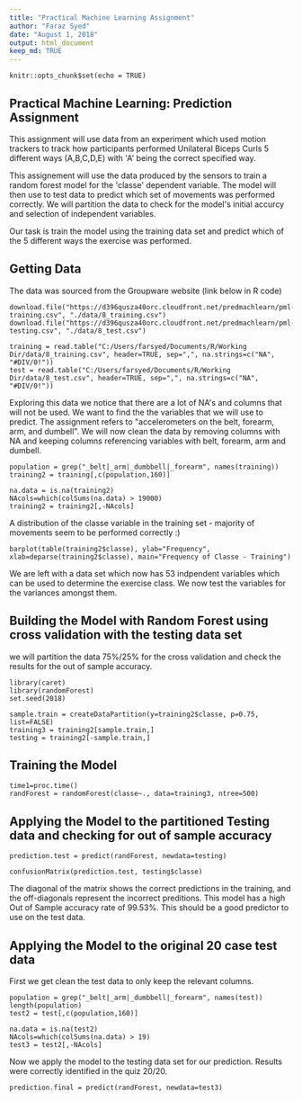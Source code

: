 ```yaml
---
title: "Practical Machine Learning Assignment"
author: "Faraz Syed"
date: "August 1, 2018"
output: html_document
keep_md: TRUE
---
```


```{r setup, include=FALSE}
knitr::opts_chunk$set(echo = TRUE)
```

## Practical Machine Learning: Prediction Assignment

This assignment will use data from an experiment which used motion trackers to track how participants performed Unilateral Biceps Curls 5 different ways (A,B,C,D,E) with 'A' being the correct specified way. 

This assignement will use the data produced by the sensors to train a random forest model for the 'classe' dependent variable. The model will then use to test data to predict which set of movements was performed correctly. We will partition the data to check for the model's initial accurcy and selection of independent variables. 

Our task is train the model using the training data set and predict which of the 5 different ways the exercise was performed.

## Getting Data
The data was sourced from the Groupware website (link below in R code)

```{r eval=FALSE}
download.file("https://d396qusza40orc.cloudfront.net/predmachlearn/pml-training.csv", "./data/8_training.csv")
download.file("https://d396qusza40orc.cloudfront.net/predmachlearn/pml-testing.csv", "./data/8_test.csv")

```

```{r}
training = read.table("C:/Users/farsyed/Documents/R/Working Dir/data/8_training.csv", header=TRUE, sep=",", na.strings=c("NA", "#DIV/0!"))
test = read.table("C:/Users/farsyed/Documents/R/Working Dir/data/8_test.csv", header=TRUE, sep=",", na.strings=c("NA", "#DIV/0!"))
```

Exploring this data we notice that there are a lot of NA's and columns that will not be used. We want to find the the variables that we will use to predict. The assignment refers to "accelerometers on the belt, forearm, arm, and dumbell". We will now clean the data by removing columns with NA and keeping columns referencing variables with belt, forearm, arm and dumbell. 

```{r}
population = grep("_belt|_arm|_dumbbell|_forearm", names(training))
training2 = training[,c(population,160)]

na.data = is.na(training2)
NAcols=which(colSums(na.data) > 19000)
training2 = training2[,-NAcols]
```
A distribution of the classe variable in the training set - majority of movements seem to be performed correctly :) 

```{r}
barplot(table(training2$classe), ylab="Frequency", xlab=deparse(training2$classe), main="Frequency of Classe - Training")
```

We are left with a data set which now has 53 indpendent variables which can be used to determine the exercise class. We now test the variables for the variances amongst them.
 

## Building the Model with Random Forest using cross validation with the testing data set

we will partition the data 75%/25% for the cross validation and check the results for the out of sample accuracy. 

```{r}
library(caret)
library(randomForest)
set.seed(2018)

sample.train = createDataPartition(y=training2$classe, p=0.75, list=FALSE)
training3 = training2[sample.train,]
testing = training2[-sample.train,]
```

## Training the Model 

```{r}
time1=proc.time()
randForest = randomForest(classe~., data=training3, ntree=500)
```

## Applying the Model to the partitioned Testing data and checking for out of sample accuracy

```{r echo=TRUE}
prediction.test = predict(randForest, newdata=testing)

confusionMatrix(prediction.test, testing$classe)
```

The diagonal of the matrix shows the correct predictions in the training, and the off-diagonals represent the incorrect preditions. This model has a high Out of Sample accuracy rate of 99.53%. This should be a good predictor to use on the test data. 

## Applying the Model to the original 20 case test data

First we get clean the test data to only keep the relevant columns.

```{r}
population = grep("_belt|_arm|_dumbbell|_forearm", names(test))
length(population)
test2 = test[,c(population,160)]

na.data = is.na(test2)
NAcols=which(colSums(na.data) > 19)
test3 = test2[,-NAcols]
```

Now we apply the model to the testing data set for our prediction. Results were correctly identified in the quiz 20/20. 

```{r}
prediction.final = predict(randForest, newdata=test3)
```
